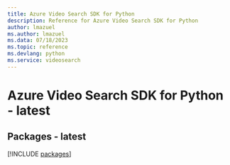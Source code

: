 ```yaml
---
title: Azure Video Search SDK for Python
description: Reference for Azure Video Search SDK for Python
author: lmazuel
ms.author: lmazuel
ms.data: 07/18/2023
ms.topic: reference
ms.devlang: python
ms.service: videosearch
---
```

# Azure Video Search SDK for Python - latest
## Packages - latest
[!INCLUDE [packages](video-search-index.md)]